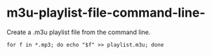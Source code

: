 # m3u-playlist-file-command-line-
Create a .m3u playlist file from the command line.

```
for f in *.mp3; do echo "$f" >> playlist.m3u; done
```

